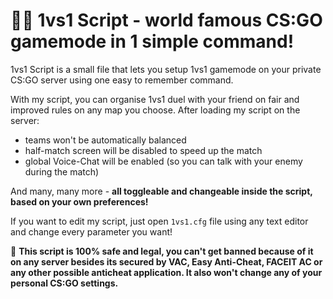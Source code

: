 # 🤼‍♂️ 1vs1 Script  - world famous CS:GO gamemode in 1 simple command!

1vs1 Script is a small file that lets you setup 1vs1 gamemode on your private CS:GO server using one easy to remember command.

With my script, you can organise 1vs1 duel with your friend on fair and improved rules on any map you choose. After loading my script on the server:
- teams won't be automatically balanced
- half-match screen will be disabled to speed up the match
- global Voice-Chat will be enabled (so you can talk with your enemy during the match)

And many, many more - **all toggleable and changeable inside the script, based on your own preferences!**

If you want to edit my script, just open `1vs1.cfg` file using any text editor and change every parameter you want!

🔰 **This script is 100% safe and legal, you can't get banned because of it on any server besides its secured by VAC, Easy Anti-Cheat, FACEIT AC or any other possible anticheat application. It also won't change any of your personal CS:GO settings.**
